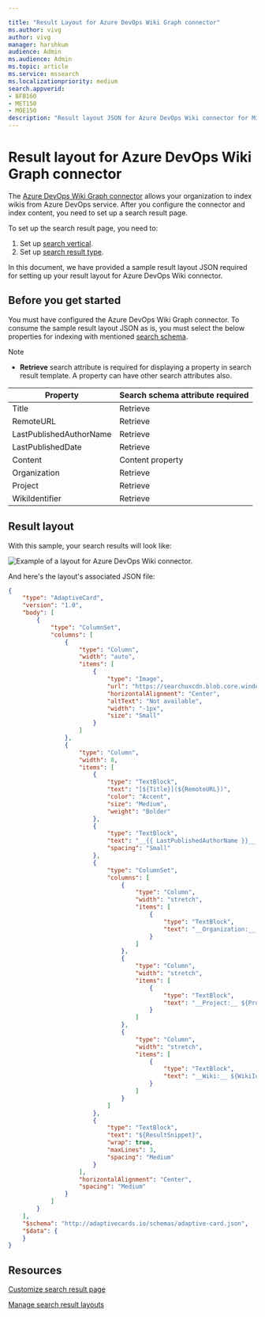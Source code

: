 ```yaml
--- 

title: "Result Layout for Azure DevOps Wiki Graph connector" 
ms.author: vivg 
author: vivg 
manager: harshkum 
audience: Admin
ms.audience: Admin 
ms.topic: article 
ms.service: mssearch 
ms.localizationpriority: medium 
search.appverid: 
- BFB160 
- MET150 
- MOE150 
description: "Result layout JSON for Azure DevOps Wiki connector for Microsoft Search" 
---
```


# Result layout for Azure DevOps Wiki Graph connector

The [Azure DevOps Wiki Graph connector](azure-devops-wiki-connector.md) allows your organization to index wikis from Azure DevOps service. After you configure the connector and index content, you need to set up a search result page.

To set up the search result page, you need to:
1. Set up [search vertical](manage-verticals.md).
2. Set up [search result type](manage-result-types.md).

In this document, we have provided a sample result layout JSON required for setting up your result layout for Azure DevOps Wiki connector.

## Before you get started

You must have configured the Azure DevOps Wiki Graph connector. To consume the sample result layout JSON as is, you must select the below properties for indexing with mentioned [search schema](configure-connector.md).

> [!NOTE]
> * **Retrieve** search attribute is required for displaying a property in search result template. A property can have other search attributes also.  

| Property | Search schema attribute required |
| -------- | -------- |
| Title | Retrieve |
| RemoteURL | Retrieve |
| LastPublishedAuthorName | Retrieve |
| LastPublishedDate | Retrieve |
| Content | Content property |
| Organization | Retrieve |
| Project | Retrieve |
| WikiIdentifier | Retrieve |

## Result layout

With this sample, your search results will look like:

![Example of a layout for Azure DevOps Wiki connector.](media/azure-devops-wiki-connector-example-layout.png)

And here's the layout's associated JSON file:


```json
{
    "type": "AdaptiveCard",
    "version": "1.0",
    "body": [
        {
            "type": "ColumnSet",
            "columns": [
                {
                    "type": "Column",
                    "width": "auto",
                    "items": [
                        {
                            "type": "Image",
                            "url": "https://searchuxcdn.blob.core.windows.net/designerapp/images/AzureDevOpsLogo.png",
                            "horizontalAlignment": "Center",
                            "altText": "Not available",
                            "width": "-1px",
                            "size": "Small"
                        }
                    ]
                },
                {
                    "type": "Column",
                    "width": 8,
                    "items": [
                        {
                            "type": "TextBlock",
                            "text": "[${Title}](${RemoteURL})",
                            "color": "Accent",
                            "size": "Medium",
                            "weight": "Bolder"
                        },
                        {
                            "type": "TextBlock",
                            "text": "__{{ LastPublishedAuthorName }}__ modified on {{ LastPublishedDate }}",
                            "spacing": "Small"
                        },
                        {
                            "type": "ColumnSet",
                            "columns": [
                                {
                                    "type": "Column",
                                    "width": "stretch",
                                    "items": [
                                        {
                                            "type": "TextBlock",
                                            "text": "__Organization:__ ${Organization}"
                                        }
                                    ]
                                },
                                {
                                    "type": "Column",
                                    "width": "stretch",
                                    "items": [
                                        {
                                            "type": "TextBlock",
                                            "text": "__Project:__ ${Project}"
                                        }
                                    ]
                                },
                                {
                                    "type": "Column",
                                    "width": "stretch",
                                    "items": [
                                        {
                                            "type": "TextBlock",
                                            "text": "__Wiki:__ ${WikiIdentifier}"
                                        }
                                    ]
                                }
                            ]
                        },
                        {
                            "type": "TextBlock",
                            "text": "${ResultSnippet}",
                            "wrap": true,
                            "maxLines": 3,
                            "spacing": "Medium"
                        }
                    ],
                    "horizontalAlignment": "Center",
                    "spacing": "Medium"
                }
            ]
        }
    ],
    "$schema": "http://adaptivecards.io/schemas/adaptive-card.json",
    "$data": {
    }
}

```
## Resources

[Customize search result page](customize-search-page.md)

[Manage search result layouts](customize-results-layout.md)

